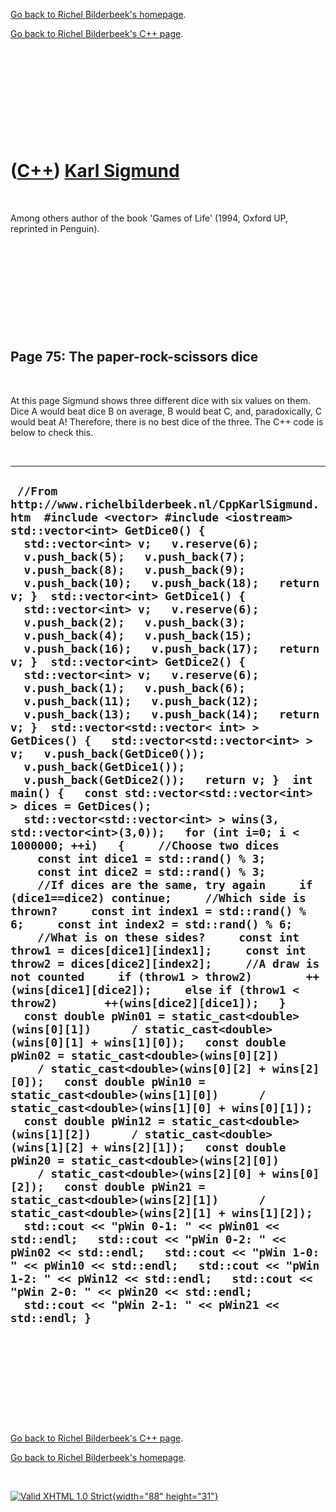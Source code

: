 [Go back to Richel Bilderbeek's homepage](index.htm).

[Go back to Richel Bilderbeek's C++ page](Cpp.htm).

 

 

 

 

 

([C++](Cpp.htm)) [Karl Sigmund](CppKarlSigmund.htm)
===================================================

 

Among others author of the book 'Games of Life' (1994, Oxford UP,
reprinted in Penguin).

 

 

 

 

 

Page 75: The paper-rock-scissors dice
-------------------------------------

 

At this page Sigmund shows three different dice with six values on them.
Dice A would beat dice B on average, B would beat C, and, paradoxically,
C would beat A! Therefore, there is no best dice of the three. The C++
code is below to check this.

 

  -------------------------------------------------------------------------------------------------------------------------------------------------------------------------------------------------------------------------------------------------------------------------------------------------------------------------------------------------------------------------------------------------------------------------------------------------------------------------------------------------------------------------------------------------------------------------------------------------------------------------------------------------------------------------------------------------------------------------------------------------------------------------------------------------------------------------------------------------------------------------------------------------------------------------------------------------------------------------------------------------------------------------------------------------------------------------------------------------------------------------------------------------------------------------------------------------------------------------------------------------------------------------------------------------------------------------------------------------------------------------------------------------------------------------------------------------------------------------------------------------------------------------------------------------------------------------------------------------------------------------------------------------------------------------------------------------------------------------------------------------------------------------------------------------------------------------------------------------------------------------------------------------------------------------------------------------------------------------------------------------------------------------------------------------------------------------------------------------------------------------------------------------------------------------------------------------------------------------------------------------------------------------------------------------------------------------------------------------------------------------------------------------------------------------------------------------------------------------------------------------------------------------------------------------------------------------------------------------------------------------------------------------------
  ` //From http://www.richelbilderbeek.nl/CppKarlSigmund.htm  #include <vector> #include <iostream>  std::vector<int> GetDice0() {   std::vector<int> v;   v.reserve(6);   v.push_back(5);   v.push_back(7);   v.push_back(8);   v.push_back(9);   v.push_back(10);   v.push_back(18);   return v; }  std::vector<int> GetDice1() {   std::vector<int> v;   v.reserve(6);   v.push_back(2);   v.push_back(3);   v.push_back(4);   v.push_back(15);   v.push_back(16);   v.push_back(17);   return v; }  std::vector<int> GetDice2() {   std::vector<int> v;   v.reserve(6);   v.push_back(1);   v.push_back(6);   v.push_back(11);   v.push_back(12);   v.push_back(13);   v.push_back(14);   return v; }  std::vector<std::vector< int> > GetDices() {   std::vector<std::vector<int> > v;   v.push_back(GetDice0());   v.push_back(GetDice1());   v.push_back(GetDice2());   return v; }  int main() {   const std::vector<std::vector<int> > dices = GetDices();   std::vector<std::vector<int> > wins(3, std::vector<int>(3,0));   for (int i=0; i < 1000000; ++i)   {     //Choose two dices     const int dice1 = std::rand() % 3;     const int dice2 = std::rand() % 3;     //If dices are the same, try again     if (dice1==dice2) continue;     //Which side is thrown?     const int index1 = std::rand() % 6;     const int index2 = std::rand() % 6;     //What is on these sides?     const int throw1 = dices[dice1][index1];     const int throw2 = dices[dice2][index2];     //A draw is not counted     if (throw1 > throw2)        ++(wins[dice1][dice2]);     else if (throw1 < throw2)       ++(wins[dice2][dice1]);   }   const double pWin01 = static_cast<double>(wins[0][1])      / static_cast<double>(wins[0][1] + wins[1][0]);   const double pWin02 = static_cast<double>(wins[0][2])      / static_cast<double>(wins[0][2] + wins[2][0]);   const double pWin10 = static_cast<double>(wins[1][0])      / static_cast<double>(wins[1][0] + wins[0][1]);   const double pWin12 = static_cast<double>(wins[1][2])      / static_cast<double>(wins[1][2] + wins[2][1]);   const double pWin20 = static_cast<double>(wins[2][0])      / static_cast<double>(wins[2][0] + wins[0][2]);   const double pWin21 = static_cast<double>(wins[2][1])      / static_cast<double>(wins[2][1] + wins[1][2]);   std::cout << "pWin 0-1: " << pWin01 << std::endl;   std::cout << "pWin 0-2: " << pWin02 << std::endl;   std::cout << "pWin 1-0: " << pWin10 << std::endl;   std::cout << "pWin 1-2: " << pWin12 << std::endl;   std::cout << "pWin 2-0: " << pWin20 << std::endl;   std::cout << "pWin 2-1: " << pWin21 << std::endl; }`
  -------------------------------------------------------------------------------------------------------------------------------------------------------------------------------------------------------------------------------------------------------------------------------------------------------------------------------------------------------------------------------------------------------------------------------------------------------------------------------------------------------------------------------------------------------------------------------------------------------------------------------------------------------------------------------------------------------------------------------------------------------------------------------------------------------------------------------------------------------------------------------------------------------------------------------------------------------------------------------------------------------------------------------------------------------------------------------------------------------------------------------------------------------------------------------------------------------------------------------------------------------------------------------------------------------------------------------------------------------------------------------------------------------------------------------------------------------------------------------------------------------------------------------------------------------------------------------------------------------------------------------------------------------------------------------------------------------------------------------------------------------------------------------------------------------------------------------------------------------------------------------------------------------------------------------------------------------------------------------------------------------------------------------------------------------------------------------------------------------------------------------------------------------------------------------------------------------------------------------------------------------------------------------------------------------------------------------------------------------------------------------------------------------------------------------------------------------------------------------------------------------------------------------------------------------------------------------------------------------------------------------------------------------

 

 

 

 

 

[Go back to Richel Bilderbeek's C++ page](Cpp.htm).

[Go back to Richel Bilderbeek's homepage](index.htm).

 

[![Valid XHTML 1.0 Strict](valid-xhtml10.png){width="88"
height="31"}](http://validator.w3.org/check?uri=referer)
